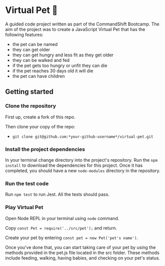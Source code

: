 # Virtual Pet 🐙

A guided code project written as part of the CommandShift Bootcamp. The aim of the project was to create a JavaScript Virtual Pet that has the following features: 
- the pet can be named
- they can get older 
- they can get hungry and less fit as they get older
- they can be walked and fed
- if the pet gets too hungry or unfit they can die
- if the pet reaches 30 days old it will die
- the pet can have children

## Getting started

### Clone the repository

First up, create a fork of this repo. 

Then clone your copy of the repo: 

- `git clone git@github.com:*your-github-username*/virtual-pet.git` 

### Install the project dependencies 

In your terminal change directory into the project's repository. Run the `npm install` to download the dependencies for this project. Once it has completed, you should have a new `node-modules` directory in the repository. 

### Run the test code 

Run `npm test` to run Jest. All the tests should pass. 

### Play Virtual Pet

Open Node REPL in your terminal using `node` command. 

Copy  `const Pet = require('../src/pet');` and return. 

Create your pet by entering `const pet = new Pet('pet's name')`. 

Once you've done that, you can start taking care of your pet by using the methods provided in the pet.js file located in the src folder. These methods include feeding, walking, having babies, and checking on your pet's status.




